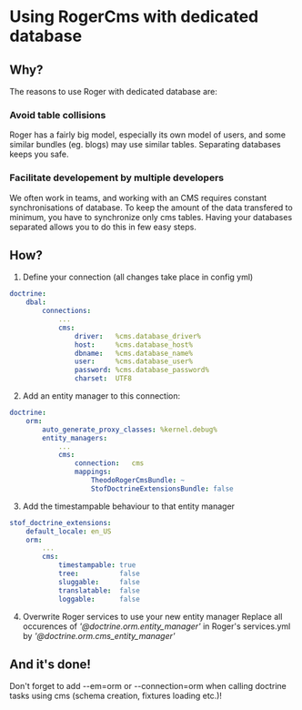 Using RogerCms with dedicated database
======================================

Why?
----
The reasons to use Roger with dedicated database are:

### Avoid table collisions

Roger has a fairly big model, especially its own model of users, and some similar
bundles (eg. blogs) may use similar tables. Separating databases keeps you safe.

### Facilitate developement by multiple developers

We often work in teams, and working with an CMS requires constant synchronisations of database.
To keep the amount of the data transfered to minimum, you have to synchronize only cms tables.
Having your databases separated allows you to do this in few easy steps.

How?
----

1. Define your connection
(all changes take place in config yml)

```yaml
doctrine:
    dbal:
        connections:
            ...
            cms:
                driver:   %cms.database_driver%
                host:     %cms.database_host%
                dbname:   %cms.database_name%
                user:     %cms.database_user%
                password: %cms.database_password%
                charset:  UTF8
```

2. Add an entity manager to this connection:

```yaml
doctrine:
    orm:
        auto_generate_proxy_classes: %kernel.debug%
        entity_managers:
            ...
            cms:
                connection:   cms
                mappings:
                    TheodoRogerCmsBundle: ~
                    StofDoctrineExtensionsBundle: false
```

3. Add the timestampable behaviour to that entity manager

```yaml
stof_doctrine_extensions:
    default_locale: en_US
    orm:
        ...
        cms:
            timestampable: true
            tree:          false
            sluggable:     false
            translatable:  false
            loggable:      false
```

4. Overwrite Roger services to use your new entity manager
Replace all occurences of *'@doctrine.orm.entity_manager'* in Roger's services.yml
by *'@doctrine.orm.cms_entity_manager'*

And it's done!
--------------

Don't forget to add --em=orm or --connection=orm when calling doctrine tasks
using cms (schema creation, fixtures loading etc.)!
